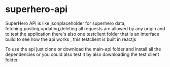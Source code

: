 # superhero-api
SuperHero API is like jsonplaceholder for superhero data, fetching,posting,updating,deleting all requests are allowed by any origin and to test
the application there's also one testclient folder that is an interface build to see how the api works , this testclient is built in reactjs

To use the api just clone or download the main-api folder and install all the dependencies or you could also test it by also downloading the test
client folder.
